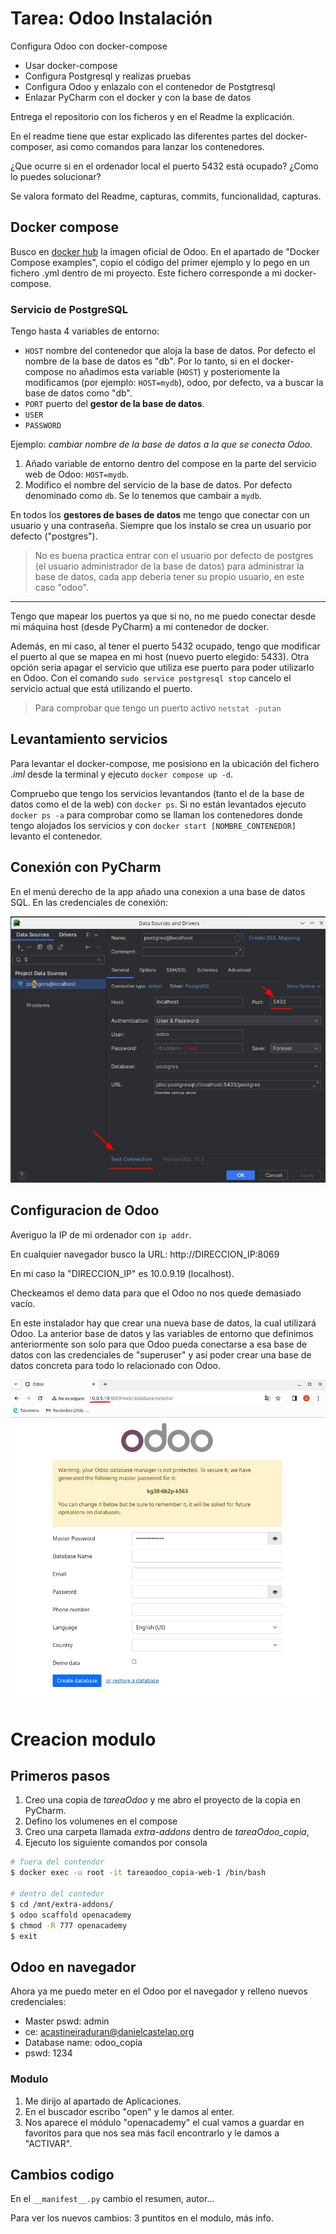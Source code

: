 # Tarea: Odoo Instalación
Configura Odoo con docker-compose
* Usar docker-compose
* Configura Postgresql y realizas pruebas
* Configura Odoo y enlazalo con el contenedor de Postgtresql
* Enlazar PyCharm con el docker y con la base de datos

Entrega el repositorio con los ficheros y en el Readme la explicación.

En el readme tiene que estar explicado las diferentes partes del docker-composer, asi como comandos para lanzar los contenedores.

¿Que ocurre si en el ordenador local el puerto 5432 está ocupado? ¿Como lo puedes solucionar?

Se valora formato del Readme, capturas, commits, funcionalidad, capturas.

## Docker compose
Busco en [docker hub](https://hub.docker.com/_/odoo) la imagen oficial de Odoo. En el apartado de
"Docker Compose examples", copio el código del primer ejemplo y lo pego en un fichero .yml dentro de mi proyecto. Este fichero corresponde a mi docker-compose.

### Servicio de PostgreSQL

Tengo hasta 4 variables de entorno:
* `HOST` nombre del contenedor que aloja la base de datos. Por defecto el nombre de la base de datos es "db".
Por lo tanto, si en el docker-compose no añadimos esta variable (`HOST`) y posteriomente
la modificamos (por ejemplo: `HOST=mydb`), odoo, por defecto,
va a buscar la base de datos como "db".
* `PORT` puerto del **gestor de la base de datos**.
* `USER`
* `PASSWORD`

Ejemplo: _cambiar nombre de la base de datos a la que se conecta Odoo._

1. Añado variable de entorno
dentro del compose en la parte del servicio web de Odoo: `HOST=mydb`.
2. Modifico el nombre del servicio de la base de datos. Por defecto 
denominado como `db`. Se lo tenemos que cambair a `mydb`.

En todos los **gestores de bases de datos** me tengo que conectar con un usuario y una  contraseña. Siempre que los instalo se crea un usuario por defecto ("postgres").

> No es buena practica entrar con el usuario por defecto de postgres (el usuario administrador de la base de datos)
> para administrar la base de datos, 
> cada app deberia tener su propio usuario, en este caso "odoo".

----

Tengo que mapear los puertos ya que si no, no me puedo conectar desde mi máquina host (desde PyCharm) a mi contenedor de docker.

Además, en mi caso, al tener el puerto 5432 ocupado, tengo que modificar el puerto al que se mapea en mi host (nuevo puerto
elegido: 5433). Otra opción seria apagar el servicio que utiliza ese puerto para poder utilizarlo en Odoo.
Con el comando `sudo service postgresql stop` cancelo el servicio actual que está utilizando el puerto.

> Para comprobar que tengo un puerto activo `netstat -putan`

## Levantamiento servicios
Para levantar el docker-compose, me posisiono en la ubicación del
fichero *.iml* desde la terminal y ejecuto `docker compose up -d`.

Compruebo que tengo los servicios levantandos (tanto el de la base de datos
como el de la web) con `docker ps`. Si no están levantados ejecuto 
`docker ps -a` para comprobar como se llaman los contenedores donde
tengo alojados los servicios y con `docker start [NOMBRE_CONTENEDOR]`
levanto el contenedor.

## Conexión con PyCharm
En el menú derecho de la app añado una conexion a una base de datos SQL. En las credenciales de conexión:

![conexionSQL](imagenes/testConnection.png)

## Configuracion de Odoo
Averiguo la IP de mi ordenador con `ip addr`.

En cualquier navegador busco la URL: http://DIRECCION_IP:8069

En mi caso la "DIRECCION_IP" es 10.0.9.19 (localhost).

Checkeamos el demo data para que el Odoo no nos quede demasiado vacío.

En este instalador hay que crear una nueva base de datos, la cual utilizará
Odoo. La anterior base de datos y las variables de entorno que definimos anteriormente
son solo para que Odoo pueda conectarse a esa base de datos con las
credenciales de "superuser" y así poder crear una base de datos concreta para todo lo
relacionado con Odoo.

![odoo](imagenes/myodoo.jpg)


# Creacion modulo

## Primeros pasos
1. Creo una copia de _tareaOdoo_ y me abro el proyecto de la copia en 
PyCharm.
2. Defino los volumenes en el compose
3. Creo una carpeta llamada _extra-addons_
dentro de _tareaOdoo_copia_,
4. Ejecuto los siguiente comandos por consola

```bash
# fuera del contendor
$ docker exec -u root -it tareaodoo_copia-web-1 /bin/bash

# dentro del contedor
$ cd /mnt/extra-addons/
$ odoo scaffold openacademy
$ chmod -R 777 openacademy
$ exit
```

## Odoo en navegador
Ahora ya me puedo meter en el Odoo por el navegador y relleno
nuevos credenciales:

* Master pswd: admin
* ce: acastineiraduran@danielcastelao.org
* Database name: odoo_copia
* pswd: 1234

### Modulo

1. Me dirijo al apartado de Aplicaciones.
2. En el buscador escribo "open" y le damos al enter.
3. Nos aparece el módulo "openacademy" el cual vamos a guardar en favoritos
para que nos sea más facil encontrarlo y le damos a "ACTIVAR".

## Cambios codigo

En el `__manifest__.py` cambio el resumen, autor...

Para ver los nuevos cambios: 3 puntitos en el modulo, más info.







